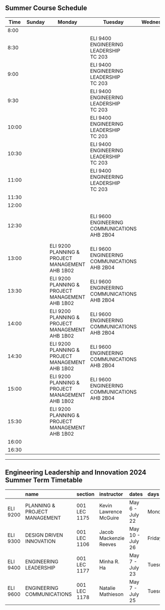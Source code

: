 ## Summer Course Schedule

| Time  | Sunday | Monday                          | Tuesday                                         | Wednesday | Thursday | Friday                                         | Saturday |
|-------|--------|---------------------------------|-------------------------------------------------|-----------|----------|------------------------------------------------|----------|
| 8:00  |        |                                 |                                                 |           |          |                                                |          |
| 8:30  |        |                                 | ELI 9400 ENGINEERING LEADERSHIP<br>TC 203       |           |          |                                                |          |
| 9:00  |        |                                 | ELI 9400 ENGINEERING LEADERSHIP<br>TC 203       |           |          |                                                |          |
| 9:30  |        |                                 | ELI 9400 ENGINEERING LEADERSHIP<br>TC 203       |           |          |                                                |          |
| 10:00 |        |                                 | ELI 9400 ENGINEERING LEADERSHIP<br>TC 203       |           |          |                                                |          |
| 10:30 |        |                                 | ELI 9400 ENGINEERING LEADERSHIP<br>TC 203       |           |          |                                                |          |
| 11:00 |        |                                 | ELI 9400 ENGINEERING LEADERSHIP<br>TC 203       |           |          |                                                |          |
| 11:30 |        |                                 |                                                 |           |          |                                                |          |
| 12:00 |        |                                 |                                                 |           |          |                                                |          |
| 12:30 |        |                                 | ELI 9600 ENGINEERING COMMUNICATIONS<br>AHB 2B04 |           |          | ELI 9300 DESIGN DRIVEN INNOVATION<br>AHB 2B04 |          |
| 13:00 |        | ELI 9200 PLANNING & PROJECT MANAGEMENT<br>AHB 1B02 | ELI 9600 ENGINEERING COMMUNICATIONS<br>AHB 2B04 |           |          | ELI 9300 DESIGN DRIVEN INNOVATION<br>AHB 2B04 |          |
| 13:30 |        | ELI 9200 PLANNING & PROJECT MANAGEMENT<br>AHB 1B02 | ELI 9600 ENGINEERING COMMUNICATIONS<br>AHB 2B04 |           |          | ELI 9300 DESIGN DRIVEN INNOVATION<br>AHB 2B04 |          |
| 14:00 |        | ELI 9200 PLANNING & PROJECT MANAGEMENT<br>AHB 1B02 | ELI 9600 ENGINEERING COMMUNICATIONS<br>AHB 2B04 |           |          | ELI 9300 DESIGN DRIVEN INNOVATION<br>AHB 2B04 |          |
| 14:30 |        | ELI 9200 PLANNING & PROJECT MANAGEMENT<br>AHB 1B02 | ELI 9600 ENGINEERING COMMUNICATIONS<br>AHB 2B04 |           |          | ELI 9300 DESIGN DRIVEN INNOVATION<br>AHB 2B04 |          |
| 15:00 |        | ELI 9200 PLANNING & PROJECT MANAGEMENT<br>AHB 1B02 | ELI 9600 ENGINEERING COMMUNICATIONS<br>AHB 2B04 |           |          | ELI 9300 DESIGN DRIVEN INNOVATION<br>AHB 2B04 |          |
| 15:30 |        | ELI 9200 PLANNING & PROJECT MANAGEMENT<br>AHB 1B02 |                                                 |           |          |                                                |          |
| 16:00 |        |                                 |                                                 |           |          |                                                |          |
| 16:30 |        |                                 |                                                 |           |          |                                                |          |

---

## Engineering Leadership and Innovation 2024 Summer Term Timetable

|          | name                          | section      | instructor             | dates            | days    |   start_time |   end_time | location   | color   |
|:---------|:------------------------------|:-------------|:-----------------------|:-----------------|:--------|-------------:|-----------:|:-----------|:--------|
| ELI 9200 | PLANNING & PROJECT MANAGEMENT | 001 LEC 1175 | Kevin Lawrence McGuire | May 6 - July 22  | Monday  |         13   |       16   | AHB 1B02   | #FFC0CB |
| ELI 9300 | DESIGN DRIVEN INNOVATION      | 001 LEC 1106 | Jacob Mackenzie Reeves | May 10 - July 26 | Friday  |         12.5 |       15.5 | AHB 2B04   | #ADD8E6 |
| ELI 9400 | ENGINEERING LEADERSHIP        | 001 LEC 1177 | Minha R. Ha            | May 7 - July 23  | Tuesday |          8.5 |       11.5 | TC 203     | #90EE90 |
| ELI 9600 | ENGINEERING COMMUNICATIONS    | 001 LEC 1178 | Natalie Mathieson      | May 7 - July 25  | Tuesday |         12.5 |       15.5 | AHB 2B04   | #FFFFE0 |
